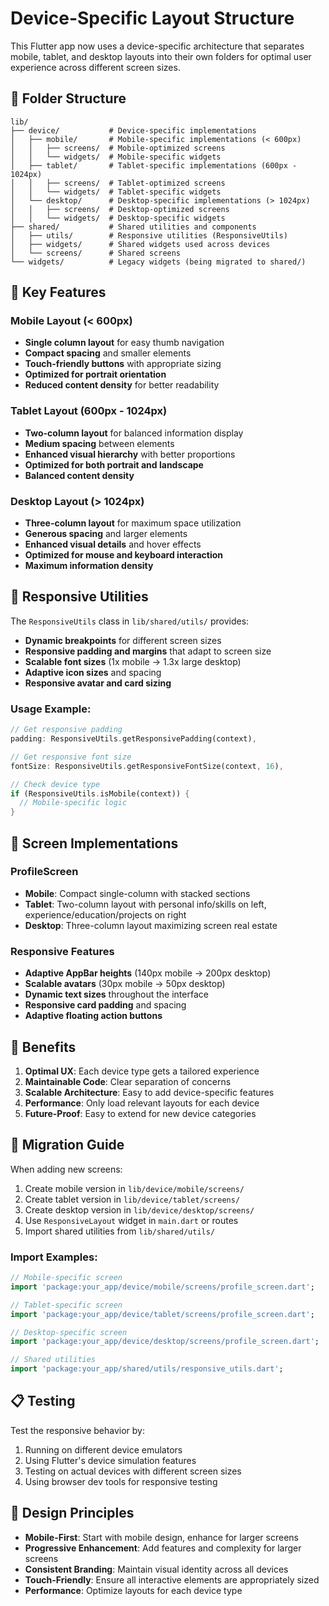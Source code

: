 # Device-Specific Layout Structure

This Flutter app now uses a device-specific architecture that separates mobile, tablet, and desktop layouts into their own folders for optimal user experience across different screen sizes.

## 📁 Folder Structure

```
lib/
├── device/           # Device-specific implementations
│   ├── mobile/       # Mobile-specific implementations (< 600px)
│   │   ├── screens/  # Mobile-optimized screens
│   │   └── widgets/  # Mobile-specific widgets
│   ├── tablet/       # Tablet-specific implementations (600px - 1024px)
│   │   ├── screens/  # Tablet-optimized screens
│   │   └── widgets/  # Tablet-specific widgets
│   └── desktop/      # Desktop-specific implementations (> 1024px)
│   │   ├── screens/  # Desktop-optimized screens
│   │   └── widgets/  # Desktop-specific widgets
├── shared/           # Shared utilities and components
│   ├── utils/        # Responsive utilities (ResponsiveUtils)
│   ├── widgets/      # Shared widgets used across devices
│   └── screens/      # Shared screens
└── widgets/          # Legacy widgets (being migrated to shared/)
```

## 🎯 Key Features

### **Mobile Layout** (< 600px)
- **Single column layout** for easy thumb navigation
- **Compact spacing** and smaller elements
- **Touch-friendly buttons** with appropriate sizing
- **Optimized for portrait orientation**
- **Reduced content density** for better readability

### **Tablet Layout** (600px - 1024px)
- **Two-column layout** for balanced information display
- **Medium spacing** between elements
- **Enhanced visual hierarchy** with better proportions
- **Optimized for both portrait and landscape**
- **Balanced content density**

### **Desktop Layout** (> 1024px)
- **Three-column layout** for maximum space utilization
- **Generous spacing** and larger elements
- **Enhanced visual details** and hover effects
- **Optimized for mouse and keyboard interaction**
- **Maximum information density**

## 🔧 Responsive Utilities

The `ResponsiveUtils` class in `lib/shared/utils/` provides:

- **Dynamic breakpoints** for different screen sizes
- **Responsive padding and margins** that adapt to screen size
- **Scalable font sizes** (1x mobile → 1.3x large desktop)
- **Adaptive icon sizes** and spacing
- **Responsive avatar and card sizing**

### Usage Example:
```dart
// Get responsive padding
padding: ResponsiveUtils.getResponsivePadding(context),

// Get responsive font size
fontSize: ResponsiveUtils.getResponsiveFontSize(context, 16),

// Check device type
if (ResponsiveUtils.isMobile(context)) {
  // Mobile-specific logic
}
```

## 📱 Screen Implementations

### **ProfileScreen**
- **Mobile**: Compact single-column with stacked sections
- **Tablet**: Two-column layout with personal info/skills on left, experience/education/projects on right
- **Desktop**: Three-column layout maximizing screen real estate

### **Responsive Features**
- **Adaptive AppBar heights** (140px mobile → 200px desktop)
- **Scalable avatars** (30px mobile → 50px desktop)
- **Dynamic text sizes** throughout the interface
- **Responsive card padding** and spacing
- **Adaptive floating action buttons**

## 🚀 Benefits

1. **Optimal UX**: Each device type gets a tailored experience
2. **Maintainable Code**: Clear separation of concerns
3. **Scalable Architecture**: Easy to add device-specific features
4. **Performance**: Only load relevant layouts for each device
5. **Future-Proof**: Easy to extend for new device categories

## 🔄 Migration Guide

When adding new screens:

1. Create mobile version in `lib/device/mobile/screens/`
2. Create tablet version in `lib/device/tablet/screens/`
3. Create desktop version in `lib/device/desktop/screens/`
4. Use `ResponsiveLayout` widget in `main.dart` or routes
5. Import shared utilities from `lib/shared/utils/`

### Import Examples:
```dart
// Mobile-specific screen
import 'package:your_app/device/mobile/screens/profile_screen.dart';

// Tablet-specific screen
import 'package:your_app/device/tablet/screens/profile_screen.dart';

// Desktop-specific screen
import 'package:your_app/device/desktop/screens/profile_screen.dart';

// Shared utilities
import 'package:your_app/shared/utils/responsive_utils.dart';
```

## 📋 Testing

Test the responsive behavior by:
1. Running on different device emulators
2. Using Flutter's device simulation features
3. Testing on actual devices with different screen sizes
4. Using browser dev tools for responsive testing

## 🎨 Design Principles

- **Mobile-First**: Start with mobile design, enhance for larger screens
- **Progressive Enhancement**: Add features and complexity for larger screens
- **Consistent Branding**: Maintain visual identity across all devices
- **Touch-Friendly**: Ensure all interactive elements are appropriately sized
- **Performance**: Optimize layouts for each device type